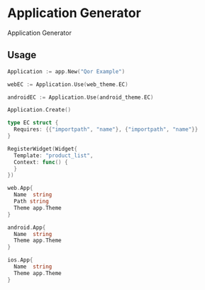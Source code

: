# Application Generator

Application Generator

## Usage

```go
Application := app.New("Qor Example")

webEC := Application.Use(web_theme.EC)

androidEC := Application.Use(android_theme.EC)

Application.Create()
```

```go
type EC struct {
  Requires: {{"importpath", "name"}, {"importpath", "name"}}
}
```

```go
RegisterWidget(Widget{
  Template: "product_list",
  Context: func() {
  }
})
```

```go
web.App{
  Name  string
  Path string
  Theme app.Theme
}

android.App{
  Name  string
  Theme app.Theme
}

ios.App{
  Name  string
  Theme app.Theme
}
```

